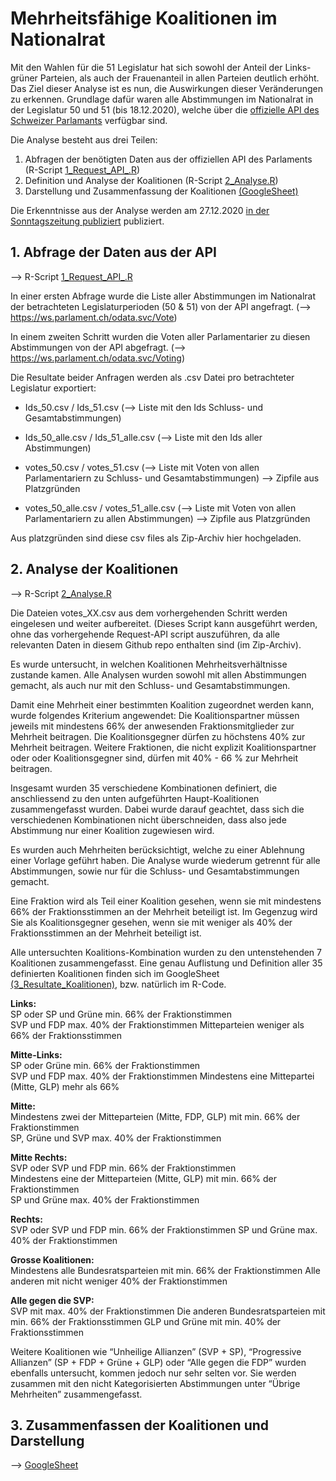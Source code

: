 # Mehrheitsfähige Koalitionen im Nationalrat
Mit den Wahlen für die 51 Legislatur hat sich sowohl der Anteil der Links-grüner Parteien, als auch der Frauenanteil in allen Parteien deutlich erhöht.
Das Ziel dieser Analyse ist es nun, die Auswirkungen dieser Veränderungen zu erkennen. Grundlage dafür waren alle Abstimmungen im Nationalrat in der Legislatur 50 und 51 (bis 18.12.2020), welche über die [offizielle API des Schweizer Parlamants](https://pragmatiqa.com/xodata/odatadir.html) verfügbar sind.

Die Analyse besteht aus drei Teilen:

1. Abfragen der benötigten Daten aus der offiziellen API des Parlaments (R-Script [1_Request_API_.R](1_Request_API_.R))
2. Definition und Analyse der Koalitionen  (R-Script [2_Analyse.R](2_Analyse.R))
3. Darstellung und Zusammenfassung der Koalitionen [(GoogleSheet)](https://docs.google.com/spreadsheets/d/1DUT3gIYoZhuRYYhOSLtZ-6Gr6nIuJQsc37o8aPXWKmU/edit?usp=sharing)

Die Erkenntnisse aus der Analyse werden am 27.12.2020 [in der Sonntagszeitung publiziert](https://www.tagesanzeiger.ch/sonntagszeitung "Artikel in der Sonntagszeitung") publiziert.

## 1. Abfrage der Daten aus der API
--> R-Script [1_Request_API_.R](1_Request_API_.R)

In einer ersten Abfrage wurde die Liste aller Abstimmungen im Nationalrat der betrachteten Legislaturperioden (50 & 51) von der API angefragt.
(--> https://ws.parlament.ch/odata.svc/Vote)

In einem zweiten Schritt wurden die Voten aller Parlamentarier zu diesen Abstimmungen von der API abgefragt.
(--> https://ws.parlament.ch/odata.svc/Voting)

Die Resultate beider Anfragen werden als .csv Datei pro betrachteter Legislatur exportiert:
- Ids_50.csv / Ids_51.csv  (--> Liste mit den Ids Schluss- und Gesamtabstimmungen)
- Ids_50_alle.csv / Ids_51_alle.csv  (--> Liste mit den Ids aller Abstimmungen)

- votes_50.csv / votes_51.csv  (--> Liste mit Voten von allen Parlamentariern zu Schluss- und Gesamtabstimmungen) --> Zipfile aus Platzgründen
- votes_50_alle.csv / votes_51_alle.csv  (--> Liste mit Voten von allen Parlamentariern zu allen Abstimmungen) --> Zipfile aus Platzgründen

Aus platzgründen sind diese csv files als Zip-Archiv hier hochgeladen.

## 2. Analyse der Koalitionen
--> R-Script [2_Analyse.R](2_Analyse.R)

Die Dateien votes_XX.csv aus dem vorhergehenden Schritt werden eingelesen und weiter aufbereitet. (Dieses Script kann ausgeführt werden, ohne das vorhergehende Request-API script auszuführen, da alle relevanten Daten in diesem Github repo enthalten sind (im Zip-Archiv).

Es wurde untersucht, in welchen Koalitionen Mehrheitsverhältnisse zustande kamen. Alle Analysen wurden sowohl mit allen Abstimmungen gemacht, als auch nur mit den Schluss- und Gesamtabstimmungen.

Damit eine Mehrheit einer bestimmten Koalition zugeordnet werden kann, wurde folgendes Kriterium angewendet: Die Koalitionspartner müssen jeweils mit mindestens 66% der anwesenden Fraktionsmitglieder zur Mehrheit beitragen. Die Koalitionsgegner dürfen zu höchstens 40% zur Mehrheit beitragen. Weitere Fraktionen, die nicht explizit Koalitionspartner oder oder Koalitionsgegner sind, dürfen mit 40% - 66 % zur Mehrheit beitragen.

Insgesamt wurden 35 verschiedene Kombinationen definiert, die anschliessend zu den unten aufgeführten Haupt-Koalitionen zusammengefasst wurden. Dabei wurde darauf geachtet, dass sich die verschiedenen Kombinationen nicht überschneiden, dass also jede Abstimmung nur einer Koalition zugewiesen wird.

Es wurden auch Mehrheiten berücksichtigt, welche zu einer Ablehnung einer Vorlage geführt haben. Die Analyse wurde wiederum getrennt für alle Abstimmungen, sowie nur für die Schluss- und Gesamtabstimmungen gemacht.

Eine Fraktion wird als Teil einer Koalition gesehen, wenn sie mit mindestens 66% der Fraktionsstimmen an der Mehrheit beteiligt ist. Im Gegenzug wird Sie als Koalitionsgegner gesehen, wenn sie mit weniger als 40% der Fraktionsstimmen an der Mehrheit beteiligt ist.

Alle untersuchten Koalitions-Kombination wurden zu den untenstehenden 7 Koalitionen zusammengefasst. Eine genau Auflistung und Definition aller 35 definierten Koalitionen finden sich im GoogleSheet [(3_Resultate_Koalitionen)](https://docs.google.com/spreadsheets/d/1DUT3gIYoZhuRYYhOSLtZ-6Gr6nIuJQsc37o8aPXWKmU/edit?usp=sharing), bzw. natürlich im R-Code.

**Links:**   
  SP oder SP und Grüne min. 66% der Fraktionstimmen   
  SVP und FDP max. 40% der Fraktionstimmen
  Mitteparteien weniger als 66% der Fraktionsstimmen

**Mitte-Links:**   
  SP oder Grüne min. 66% der Fraktionstimmen   
  SVP und FDP max. 40% der Fraktionstimmen
  Mindestens eine Mittepartei (Mitte, GLP) mehr als 66%
  
**Mitte:**   
  Mindestens zwei der Mitteparteien (Mitte, FDP, GLP) mit min. 66% der Fraktionstimmen   
  SP, Grüne und SVP max. 40% der Fraktionstimmen

**Mitte Rechts:**   
  SVP oder SVP und FDP min. 66% der Fraktionstimmen   
  Mindestens eine der Mitteparteien (Mitte, GLP) mit min. 66% der Fraktionstimmen   
  SP und Grüne max. 40% der Fraktionstimmen  

**Rechts:**   
  SVP oder SVP und FDP min. 66% der Fraktionstimmen 
  SP und Grüne max. 40% der Fraktionstimmen

**Grosse Koalitionen:**   
  Mindestens alle Bundesratsparteien mit min. 66% der Fraktionstimmen 
  Alle anderen mit nicht weniger 40% der Fraktionstimmen

**Alle gegen die SVP:**   
  SVP mit max. 40% der Fraktionstimmen
  Die anderen Bundesratsparteien mit min. 66% der Fraktionsstimmen
  GLP und Grüne mit min. 40% der Fraktionsstimmen

Weitere Koalitionen wie “Unheilige Allianzen” (SVP + SP), “Progressive Allianzen” (SP + FDP + Grüne + GLP) oder “Alle gegen die FDP” wurden ebenfalls untersucht, kommen jedoch nur sehr selten vor. Sie werden zusammen mit den nicht Kategorisierten Abstimmungen unter “Übrige Mehrheiten” zusammengefasst. 



## 3. Zusammenfassen der Koalitionen und Darstellung

--> [GoogleSheet](https://docs.google.com/spreadsheets/d/1sM7g3MWWxTKQn3FLKHDximCd5snhy9MDKIG9DksEqFc/edit?usp=sharing)
